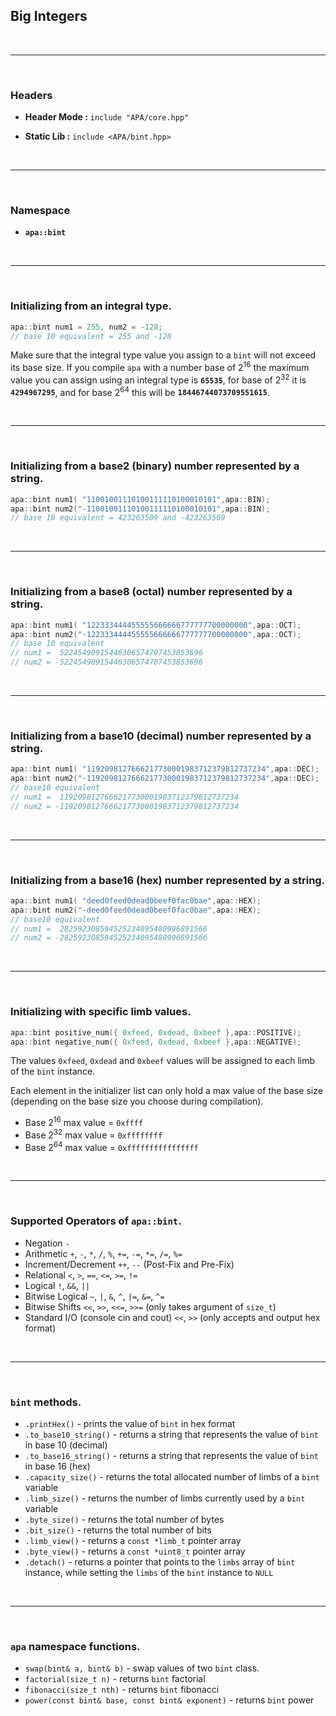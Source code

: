 ## **Big Integers**

<br>

-----

<br>

### **Headers**

- **Header Mode :** `include "APA/core.hpp"`

- **Static Lib :** `include <APA/bint.hpp>`

<br>

-----

<br>

### **Namespace**

- **`apa::bint`**

<br>

-----

<br>

### **Initializing from an integral type**.

```c++
apa::bint num1 = 255, num2 = -128;
// base 10 equivalent = 255 and -128
```

Make sure that the integral type value you assign to a ```bint``` will
not exceed its base size. If you compile ```apa``` with a number base
of 2<sup>16</sup> the maximum value you can assign using an integral
type is **```65535```**, for base of 2<sup>32</sup> it is
**```4294967295```**, and for base 2<sup>64</sup> this will be
**```18446744073709551615```**.

<br>

-----

<br>

### **Initializing from a base2 (binary) number represented by a string**.

```c++
apa::bint num1( "11001001110100111110100010101",apa::BIN);
apa::bint num2("-11001001110100111110100010101",apa::BIN);
// base 10 equivalent = 423263509 and -423263509
```

<br>

-----

<br>

### **Initializing from a base8 (octal) number represented by a string**.
```c++
apa::bint num1( "122333444455555666666777777700000000",apa::OCT);
apa::bint num2("-122333444455555666666777777700000000",apa::OCT);
// base 10 equivalent
// num1 =  52245490915446306574707453853696
// num2 = -52245490915446306574707453853696
```

<br>

-----

<br>

### **Initializing from a base10 (decimal) number represented by a string**.
```c++
apa::bint num1( "1192098127666217730001983712379812737234",apa::DEC);
apa::bint num2("-1192098127666217730001983712379812737234",apa::DEC);
// base10 equivalent
// num1 =  1192098127666217730001983712379812737234
// num2 = -1192098127666217730001983712379812737234
```

<br>

-----

<br>

### **Initializing from a base16 (hex) number represented by a string**.
```c++
apa::bint num1( "deed0feed0dead0beef0fac0bae",apa::HEX);
apa::bint num2("-deed0feed0dead0beef0fac0bae",apa::HEX);
// base10 equivalent
// num1 =  282592308594525234095480996891566
// num2 = -282592308594525234095480996891566
```

<br>

-----

<br>

### **Initializing with specific limb values**.
```c++
apa::bint positive_num({ 0xfeed, 0xdead, 0xbeef },apa::POSITIVE);
apa::bint negative_num({ 0xfeed, 0xdead, 0xbeef },apa::NEGATIVE);
```
The values ```0xfeed```, ```0xdead``` and ```0xbeef``` values will be
assigned to each limb of the ```bint``` instance.

Each element in the initializer list can only hold a max value of the
base size (depending on the base size you choose during compilation).
- Base 2<sup>16</sup> max value = ```0xffff```
- Base 2<sup>32</sup> max value = ```0xffffffff```
- Base 2<sup>64</sup> max value = ```0xffffffffffffffff```

<br>

-----

<br>

### **Supported Operators of `apa::bint`**.
- Negation `-`
- Arithmetic `+`, `-`,
`*`, `/`, `%`, `+=`, `-=`,
`*=`, `/=`, `%=`
- Increment/Decrement
`++`, `--` (Post-Fix and Pre-Fix)
- Relational
`<`, `>`, `==`, `<=`, `>=`, `!=`
- Logical `!`, `&&`, `||`
- Bitwise Logical `~`, `|`, `&`, `^`,
`|=`, `&=`, `^=`
- Bitwise Shifts `<<`, `>>`, `<<=`, `>>=`
(only takes argument of `size_t`)
- Standard I/O (console cin and cout) `<<`, `>>`
(only accepts and output hex format)

<br>

-----

<br>

### **`bint` methods**.
- `.printHex()` - prints the value of `bint` in hex format
- `.to_base10_string()` - returns a string that represents the value of
`bint` in base 10 (decimal)
- `.to_base16_string()` - returns a string that represents the value of
`bint` in base 16 (hex)
- `.capacity_size()` - returns the total allocated number of limbs of
a `bint` variable
- `.limb_size()` - returns the number of limbs currently used by
a `bint` variable
- `.byte_size()` - returns the total number of bytes
- `.bit_size()` - returns the total number of bits
- `.limb_view()` - returns a `const *limb_t` pointer array
- `.byte_view()` - returns a `const *uint8_t` pointer array
- `.detach()` - returns a pointer that points to the `limbs` array of `bint`
instance, while setting the `limbs` of the `bint` instance to `NULL`

<br>

-----

<br>

### **`apa` namespace functions**.
- `swap(bint& a, bint& b)` - swap values of two `bint` class.
- `factorial(size_t n)` - returns `bint` factorial
- `fibonacci(size_t nth)` - returns `bint` fibonacci
- `power(const bint& base, const bint& exponent)` - returns `bint` power
